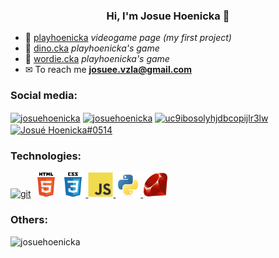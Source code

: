 <h3 align="center">Hi, I'm Josue Hoenicka 👋</h3>

- 🥇 [playhoenicka](https://josuehoenicka.github.io/) *videogame page (my first project)*
- 🥈 [dino.cka](https://github.com/josuehoenicka/dino.cka) *playhoenicka's game*
- 🥉 [wordie.cka](https://github.com/josuehoenicka/wordie.cka) *playhoenicka's game*
- ✉ To reach me **josuee.vzla@gmail.com**

<h3 align="left">Social media:</h3>
<p align="left">
<a href="https://linkedin.com/in/josuehoenicka" target="blank"><img align="center" src="https://raw.githubusercontent.com/rahuldkjain/github-profile-readme-generator/master/src/images/icons/Social/linked-in-alt.svg" alt="josuehoenicka" height="30" width="40" /></a>
<a href="https://instagram.com/josuehoenicka" target="blank"><img align="center" src="https://raw.githubusercontent.com/rahuldkjain/github-profile-readme-generator/master/src/images/icons/Social/instagram.svg" alt="josuehoenicka" height="30" width="40" /></a>
<a href="https://www.youtube.com/channel/UC9iBosOLYhjDbCoPIjLR3lw" target="blank"><img align="center" src="https://raw.githubusercontent.com/rahuldkjain/github-profile-readme-generator/master/src/images/icons/Social/youtube.svg" alt="uc9ibosolyhjdbcopijlr3lw" height="30" width="40" /></a>
<a href="https://discord.gg/Josué Hoenicka#0514" target="blank"><img align="center" src="https://raw.githubusercontent.com/rahuldkjain/github-profile-readme-generator/master/src/images/icons/Social/discord.svg" alt="Josué Hoenicka#0514" height="30" width="40" /></a>
</p>

<h3 align="left">Technologies:</h3>
<p align="left"><a href="https://git-scm.com/" target="_blank" rel="noreferrer"><img src="https://www.vectorlogo.zone/logos/git-scm/git-scm-icon.svg" alt="git" width="40" height="40"/></a> <a href="https://www.w3.org/html/" target="_blank" rel="noreferrer"> <img src="https://raw.githubusercontent.com/devicons/devicon/master/icons/html5/html5-original-wordmark.svg" alt="html5" width="40" height="40"/></a> <a href="https://www.w3schools.com/css/" target="_blank" rel="noreferrer"> <img src="https://raw.githubusercontent.com/devicons/devicon/master/icons/css3/css3-original-wordmark.svg" alt="css3" width="40" height="40"/> </a><a href="https://developer.mozilla.org/en-US/docs/Web/JavaScript" target="_blank" rel="noreferrer"> <img src="https://raw.githubusercontent.com/devicons/devicon/master/icons/javascript/javascript-original.svg" alt="javascript" width="40" height="40"/> </a> <a href="https://www.python.org" target="_blank" rel="noreferrer"> <img src="https://raw.githubusercontent.com/devicons/devicon/master/icons/python/python-original.svg" alt="python" width="40" height="40"/> </a> <a href="https://www.ruby-lang.org/en/" target="_blank" rel="noreferrer"> <img src="https://raw.githubusercontent.com/devicons/devicon/master/icons/ruby/ruby-original.svg" alt="ruby" width="40" height="40"/> </a> </p>

<h3 align="left">Others:</h3>
<p><a href="https://www.buymeacoffee.com/josuehoenicka"> <img align="left" src="https://cdn.buymeacoffee.com/buttons/v2/default-yellow.png" height="50" width="210" alt="josuehoenicka" /></a></p><br><br>
